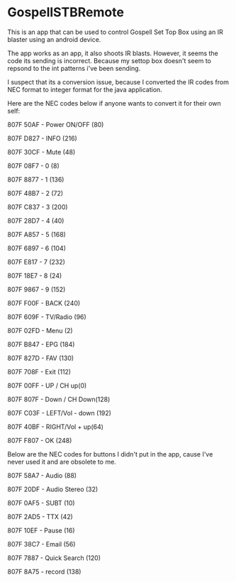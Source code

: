 # GospellSTBRemote
This is an app that can be used to control Gospell Set Top Box using an IR blaster using an android device.

The app works as an app, it also shoots IR blasts. However, it seems the code its sending is incorrect. Because my settop box doesn't seem to repsond to the int patterns i've been sending.

I suspect that its a conversion issue, because I converted the IR codes from NEC format to integer format for the java application.

Here are the NEC codes below if anyone wants to convert it for their own self:

807F 50AF - Power ON/OFF (80)

807F D827 - INFO (216)

807F 30CF - Mute (48)

807F 08F7 - 0 (8)

807F 8877 - 1 (136)

807F 48B7 - 2 (72)

807F C837 - 3 (200)

807F 28D7 - 4 (40)

807F A857 - 5 (168)

807F 6897 - 6 (104)

807F E817 - 7 (232)

807F 18E7 - 8 (24)

807F 9867 - 9 (152)

807F F00F - BACK (240)

807F 609F - TV/Radio (96)

807F 02FD - Menu (2)

807F B847 - EPG (184)

807F 827D - FAV (130)

807F 708F - Exit (112)

807F 00FF -  UP / CH up(0)

807F 807F - Down / CH Down(128)

807F C03F - LEFT/Vol - down (192)

807F 40BF - RIGHT/Vol + up(64)

807F F807 - OK (248)



Below are the NEC codes for buttons I didn't put in the app, cause I've never used it and are obsolete to me.


807F 58A7 - Audio (88)

807F 20DF - Audio Stereo (32)

807F 0AF5 - SUBT (10)

807F 2AD5 - TTX (42)

807F 10EF - Pause (16)

807F 38C7 - Email (56)

807F 7887 - Quick Search (120)

807F 8A75 - record (138)
